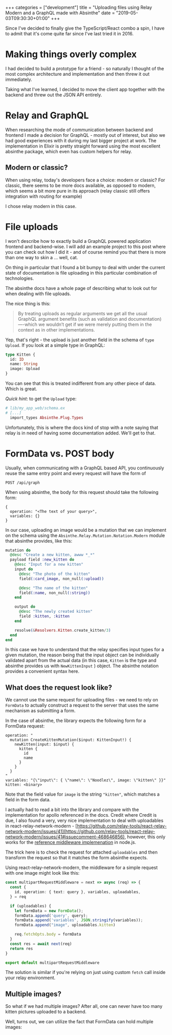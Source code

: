 +++
categories = ["development"]
title = "Uploading files using Relay Modern and a GraphQL made with Absinthe"
date = "2019-05-03T09:30:30+01:00"
+++

Since I've decided to finally give the TypeScript/React combo a spin, I have to admit that it's come quite far since I've last tried it in 2016. 

# Making things overly complex

I had decided to build a prototype for a friend - so naturally I thought of the most complex architecture and implementation and then threw it out immediately.

Taking what I've learned, I decided to move the client app together with the backend and threw out the JSON API entirely.

# Relay and GraphQL  

When researching the mode of communication between backend  and frontend I made a decision for GraphQL - mostly out of interest, but also we had good experiences with it during my last bigger project at work. The implementation in Elixir is pretty straight forward using the most excellent absinthe package, which even has custom helpers for relay.

## Modern or classic?

When using relay, today's developers face a choice: modern or classic? For classic, there seems to be more docs available, as opposed to modern, which seems a bit more pure in its approach (relay classic still offers integration with routing for example)

I chose relay modern in this case.

# File uploads

I won't describe how to exactly build a GraphQL powered application frontend and backend-wise. I will add an example project to this post where you can check out how I did it - and of course remind you that there is more than one way to skin a ... well, cat.

On thing in particular that I found a bit bumpy to deal with under the current state of documentation is file uploading in this particular combination of technologies.

The absinthe docs have a whole page of describing what to look out for when dealing with file uploads.

The nice thing is this:

> By treating uploads as regular arguments we get all the usual GraphQL argument benefits (such as validation and documentation)—-which we wouldn’t get if we were merely putting them in the context as in other implementations.

Yep, that's right - the upload is just another field in the schema of `type Upload`. If you look at a simple type in GraphQL:

```graphql
type Kitten {
  id: ID
  name: String
  image: Upload
}
```

You can see that this is treated indifferent from any other piece of data. Which is great. 

_Quick hint_: to get the `Upload` type:

```elixir
# lib/my_app_web/schema.ex
# [...]
  import_types Absinthe.Plug.Types
```

Unfortunately, this is where the docs kind of stop with a note saying that relay is in need of having some documentation added. We'll get to that.

# FormData vs. POST body

Usually, when communicating with a GraphQL based API, you continuously reuse the same entry point and every request will have the form of 

```
POST /api/graph  
```

When using absinthe, the body for this request should take the following form:

```
{ 
  operation: "<The text of your query>",
  variables: {}
}
```

In our case, uploading an image would be a mutation that we can implement on the schema using the `Absinthe.Relay.Mutation.Notation.Modern` module that absinthe provides, like this:

```elixir
mutation do
  @desc "Create a new kitten, awww *_*"
  payload field :new_kitten do
    @desc "Input for a new kitten"
    input do
      @desc "The photo of the kitten"
      field(:card_image, non_null(:upload))

      @desc "The name of the kitten"
      field(:name, non_null(:string))
    end

    output do
      @desc "The newly created kitten"
      field :kitten, :kitten
    end

    resolve(&Resolvers.Kitten.create_kitten/3)
  end
end
```

In this case we have to understand that the relay specifies input types for a given mutation, the reason being that the input object can be individually validated apart from the actual data (in this case, `Kitten` is the type and absinthe provides us with `NewKittenInput` ) object. The absinthe notation provides a convenient syntax here. 

## What does the request look like?

We cannot use the same request for uploading files - we need to rely on `FormData` to actually construct a request to the server that uses the same mechanism as submitting a form. 

In the case of absinthe, the library expects the following form for a FormData request:

```
operation: "
  mutation CreateKittenMutation($input: KittenInput!) {
    newKitten(input: $input) {
      kitten {
        id
        name
      }
    }
  }
"
variables: "{\"input\": { \"name\": \"Noodlez\", image: \"kitten\" }}"
kitten: <binary>
```

Note that the field value for `image` is the string `"kitten"`, which matches a field in the form data.

I actually had to read a bit into the library and compare with the implementation for apollo referenced in the docs. Credit where Credit is due, I also found a very, very nice implementation to deal with uploadables in react-relay-network-modern - [https://github.com/relay-tools/react-relay-network-modern/issues/41](https://github.com/relay-tools/react-relay-network-modern/issues/41#issuecomment-468646856), however, this only works for the [reference middleware implemenation](https://github.com/jaydenseric/graphql-upload) in node.js.

The trick here is to check the request for attached `uploadables` and then transform the request so that it matches the form absinthe expects.

Using react-relay-network-modern, the middleware for a simple request with one image might look like this:

```typescript
const multipartRequestMiddleware = next => async (req) => {
  const {
    id, operation: { text: query }, variables, uploadables,
  } = req

  if (uploadables) {
    let formData = new FormData();
    formData.append('query', query);
    formData.append('variables', JSON.stringify(variables));
    formData.append("image", uploadables.kitten)

    req.fetchOpts.body = formData
  }
  const res = await next(req)
  return res
}

export default multipartRequestMiddleware
```

The solution is similar if you're relying on just using  custom `fetch` call inside your relay environment.

## Multiple images?

So what if we had multiple images? After all, one can never have too many kitten pictures uploaded to a backend.

Well, turns out, we can utilize the fact that FormData can hold multiple images: 